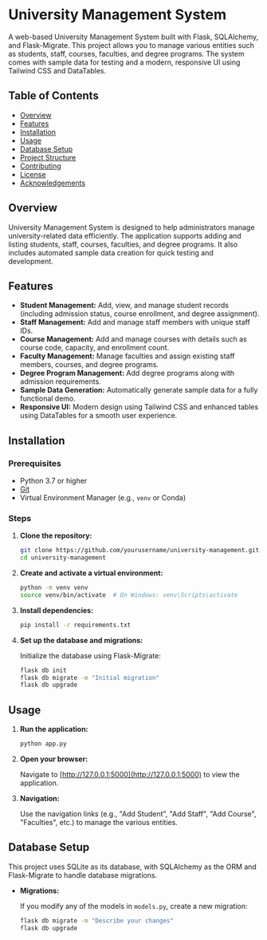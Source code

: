 # University Management System

A web-based University Management System built with Flask, SQLAlchemy, and Flask-Migrate. This project allows you to manage various entities such as students, staff, courses, faculties, and degree programs. The system comes with sample data for testing and a modern, responsive UI using Tailwind CSS and DataTables.

## Table of Contents

- [Overview](#overview)
- [Features](#features)
- [Installation](#installation)
- [Usage](#usage)
- [Database Setup](#database-setup)
- [Project Structure](#project-structure)
- [Contributing](#contributing)
- [License](#license)
- [Acknowledgements](#acknowledgements)

## Overview

University Management System is designed to help administrators manage university-related data efficiently. The application supports adding and listing students, staff, courses, faculties, and degree programs. It also includes automated sample data creation for quick testing and development.

## Features

- **Student Management:** Add, view, and manage student records (including admission status, course enrollment, and degree assignment).
- **Staff Management:** Add and manage staff members with unique staff IDs.
- **Course Management:** Add and manage courses with details such as course code, capacity, and enrollment count.
- **Faculty Management:** Manage faculties and assign existing staff members, courses, and degree programs.
- **Degree Program Management:** Add degree programs along with admission requirements.
- **Sample Data Generation:** Automatically generate sample data for a fully functional demo.
- **Responsive UI:** Modern design using Tailwind CSS and enhanced tables using DataTables for a smooth user experience.

## Installation

### Prerequisites

- Python 3.7 or higher
- [Git](https://git-scm.com/)
- Virtual Environment Manager (e.g., `venv` or Conda)

### Steps

1. **Clone the repository:**

    ```bash
    git clone https://github.com/yourusername/university-management.git
    cd university-management
    ```

2. **Create and activate a virtual environment:**

    ```bash
    python -m venv venv
    source venv/bin/activate  # On Windows: venv\Scripts\activate
    ```

3. **Install dependencies:**

    ```bash
    pip install -r requirements.txt
    ```

4. **Set up the database and migrations:**

    Initialize the database using Flask-Migrate:
    ```bash
    flask db init
    flask db migrate -m "Initial migration"
    flask db upgrade
    ```

## Usage

1. **Run the application:**

    ```bash
    python app.py
    ```

2. **Open your browser:**

    Navigate to [http://127.0.0.1:5000](http://127.0.0.1:5000) to view the application.

3. **Navigation:**

    Use the navigation links (e.g., "Add Student", "Add Staff", "Add Course", "Faculties", etc.) to manage the various entities.

## Database Setup

This project uses SQLite as its database, with SQLAlchemy as the ORM and Flask-Migrate to handle database migrations.

- **Migrations:**
  
  If you modify any of the models in `models.py`, create a new migration:
  ```bash
  flask db migrate -m "Describe your changes"
  flask db upgrade
